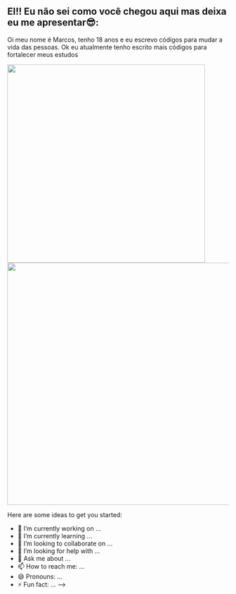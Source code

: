 <h2> EI!! Eu não sei como você chegou aqui mas deixa eu me apresentar😎:</h2>

<div>
  <p>Oi meu nome é Marcos, tenho 18 anos e eu escrevo códigos para mudar a vida das pessoas. Ok eu atualmente tenho escrito mais
    códigos para fortalecer meus estudos<p>
  <img width="450px" src="https://github-readme-stats.vercel.app/api?username=marcosbilobram&show_icons=true&theme=blue-green"/>
  <img width="550px" src="https://github-readme-stats.vercel.app/api/top-langs/?username=marcosbilobram&layout=compact"/>
</div>

  


Here are some ideas to get you started:

- 🔭 I’m currently working on ...
- 🌱 I’m currently learning ...
- 👯 I’m looking to collaborate on ...
- 🤔 I’m looking for help with ...
- 💬 Ask me about ...
- 📫 How to reach me: ...
- 😄 Pronouns: ...
- ⚡ Fun fact: ...
-->
